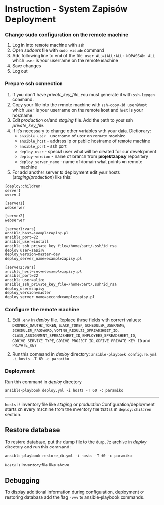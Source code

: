 # Instruction - System Zapisów Deployment

### Change sudo configuration on the remote machine
1. Log in into remote machine with `ssh`
2. Open *sudoers* file with `sudo visudo` command
3. Add following line to end of the file:
    `user ALL=(ALL:ALL) NOPASSWD: ALL`
    which `user` is your username on the remote machine
4. Save changes
5. Log out

### Prepare ssh connection
 1. If you don't have *private_key_file*, you must generate it with `ssh-keygen` command.
 2. Copy your file into the remote machine with `ssh-copy-id user@host`
    which `user` is your username on the remote host and `host` is your hostname.
 3. Edit *production* or/and *staging* file. Add the path to your ssh *private_key_file*.
 4. If it's necessary to change other variables with your data.
    Dictionary:
    - `ansible_user` - username of user on remote machine
    - `ansible_host` - address ip or public hostname of remote machine
    - `ansible_port` - ssh port
    - `deploy_user` - special user what will be created for our development
    - `deploy-version` - name of branch from __projektzapisy__ repository
    - `deploy_server_name` - name of domain what points on remote machine
5. For add another server to deployment edit your hosts (*staging*/*production*) like this:
```
[deploy:children]
server1
server2

[server1]
webserver

[server2]
webserver

[server1:vars]
ansible_host=examplezapisy.pl
ansible_port=22
ansible_user=install
ansible_ssh_private_key_file=/home/bart/.ssh/id_rsa
deploy_user=zapisy
deploy_version=master-dev
deploy_server_name=examplezapisy.pl

[server2:vars]
ansible_host=secondexamplezapisy.pl
ansible_port=22
ansible_user=alice
ansible_ssh_private_key_file=/home/bart/.ssh/id_rsa
deploy_user=zapisy
deploy_version=master
deploy_server_name=secondexamplezapisy.pl
```

### Configure the remote machine
1. Edit `.env` in *deploy* file. Replace these fields with correct values:
	`DROPBOX_OAUTH2_TOKEN`, `SLACK_TOKEN`, `SCHEDULER_USERNAME`, `SCHEDULER_PASSWORD`, `VOTING_RESULTS_SPREADSHEET_ID`, `CLASS_ASSIGNMENT_SPREADSHEET_ID`, `EMPLOYEES_SPREADSHEET_ID`, `GDRIVE_SERVICE_TYPE`, `GDRIVE_PROJECT_ID`, `GDRIVE_PRIVATE_KEY_ID` and `PRIVATE_KEY`

2. Run this command in *deploy* directory:
`ansible-playbook configure.yml -i hosts -T 60 -c paramiko`
### Deployment
Run this command in *deploy* directory:
```
ansible-playbook deploy.yml -i hosts -T 60 -c paramiko
```
---
`hosts` is inventory file like *staging* or *production*
Configuration/deployment starts on every machine from the inventory file that is in `deploy:children` section.


## Restore database
To restore database, put the dump file to the `dump.7z` archive in *deploy* directory and run this command:
```
ansible-playbook restore_db.yml -i hosts -T 60 -c paramiko
```
`hosts` is inventory file like above.

## Debugging
 To display additional information during configuration, deployment or restoring database add the flag `-vvv` to ansible-playbook commands.